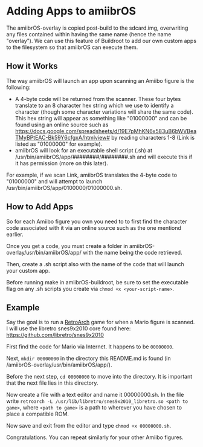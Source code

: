 # Adding Apps to amiibrOS
The amiibrOS-overlay is copied post-build to the sdcard.img, overwriting any
files contained within having the same name (hence the name "overlay"). We can
use this feature of Buildroot to add our own custom apps to the filesystem so
that amiibrOS can execute them.

## How it Works
The way amiibrOS will launch an app upon scanning an Amiibo figure is the
following:
* A 4-byte code will be returned from the scanner. These four bytes translate
to an 8 character hex string which we use to identify a character (though some
character variations will share the same code). This hex string will appear as
something like "01000000" and can be found using an online source such as
https://docs.google.com/spreadsheets/d/19E7pMhKN6x583uB6bWVBeaTMyBPtEAC-Bk59Y6cfgxA/htmlview#
by reading characters 1-8 (Link is listed as "01000000" for example).
* amiibrOS will look for an executable shell script (.sh) at
/usr/bin/amiibrOS/app/########/########.sh and will execute this if it has
permission (more on this later).

For example, if we scan Link, amiibrOS translates the 4-byte code to "01000000"
and will attempt to launch /usr/bin/amiibrOS/app/0100000/01000000.sh.

## How to Add Apps
So for each Amiibo figure you own you need to to first find the character code
associated with it via an online source such as the one mentiond earlier.

Once you get a code, you must create a folder in
amiibrOS-overlay/usr/bin/amiibrOS/app/ with the name being the code retrieved.

Then, create a .sh script also with the name of the code that will launch your
custom app.

Before running make in amiibrOS-buildroot, be sure to set the executable flag
on any .sh scripts you create via `chmod +x <your-script-name>`.

## Example
Say the goal is to run a [RetroArch](https://github.com/libretro/RetroArch)
game for when a Mario figure is scanned. I will use the libretro snes9x2010
core found here: https://github.com/libretro/snes9x2010

First find the code for Mario via Internet. It happens to be `00000000`.

Next, `mkdir 00000000` in the directory this README.md is found (in
<project root>/amiibrOS-overlay/usr/bin/amiibrOS/app/).

Before the next step, `cd 00000000` to move into the directory. It is
important that the next file lies in this directory.

Now create a file with a text editor and name it 00000000.sh. In the file write
`retroarch -L /usr/lib/libretro/snes9x2010_libretro.so <path to game>`, where
`<path to game>` is a path to wherever you have chosen to place a compatible
ROM.

Now save and exit from the editor and type `chmod +x 00000000.sh`.

Congratulations. You can repeat similarly for your other Amiibo figures.

